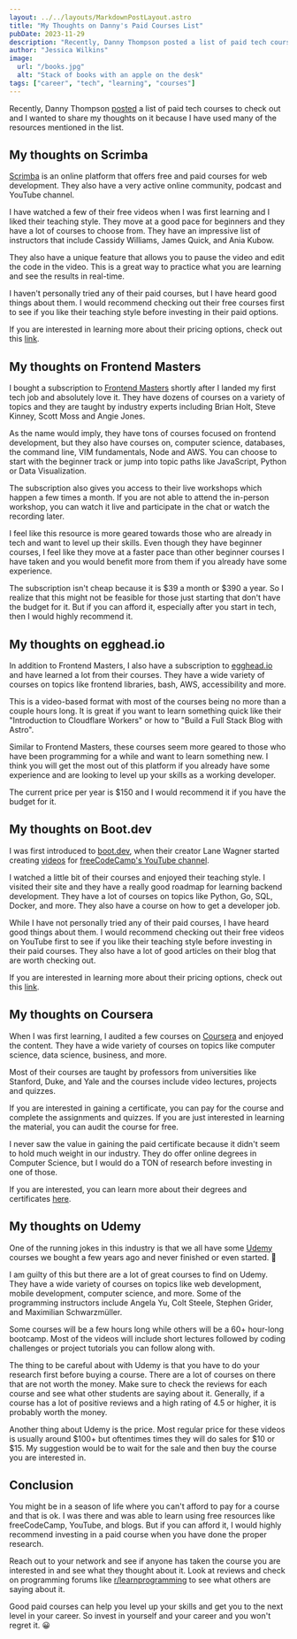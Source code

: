 ```yaml
---
layout: ../../layouts/MarkdownPostLayout.astro
title: "My Thoughts on Danny's Paid Courses List"
pubDate: 2023-11-29
description: "Recently, Danny Thompson posted a list of paid tech courses to check out and I wanted to share my thoughts on it."
author: "Jessica Wilkins"
image:
  url: "/books.jpg"
  alt: "Stack of books with an apple on the desk"
tags: ["career", "tech", "learning", "courses"]
---
```


Recently, Danny Thompson [posted](https://twitter.com/DThompsonDev/status/1729712600923902309) a list of paid tech courses to check out and I wanted to share my thoughts on it because I have used many of the resources mentioned in the list.

## My thoughts on Scrimba

[Scrimba](https://scrimba.com/) is an online platform that offers free and paid courses for web development. They also have a very active online community, podcast and YouTube channel.

I have watched a few of their free videos when I was first learning and I liked their teaching style. They move at a good pace for beginners and they have a lot of courses to choose from. They have an impressive list of instructors that include Cassidy Williams, James Quick, and Ania Kubow.

They also have a unique feature that allows you to pause the video and edit the code in the video. This is a great way to practice what you are learning and see the results in real-time.

I haven't personally tried any of their paid courses, but I have heard good things about them. I would recommend checking out their free courses first to see if you like their teaching style before investing in their paid options.

If you are interested in learning more about their pricing options, check out this [link](https://scrimba.com/pricing).

## My thoughts on Frontend Masters

I bought a subscription to [Frontend Masters](https://frontendmasters.com/) shortly after I landed my first tech job and absolutely love it. They have dozens of courses on a variety of topics and they are taught by industry experts including Brian Holt, Steve Kinney, Scott Moss and Angie Jones.

As the name would imply, they have tons of courses focused on frontend development, but they also have courses on, computer science, databases, the command line, VIM fundamentals, Node and AWS. You can choose to start with the beginner track or jump into topic paths like JavaScript, Python or Data Visualization.

The subscription also gives you access to their live workshops which happen a few times a month. If you are not able to attend the in-person workshop, you can watch it live and participate in the chat or watch the recording later.

I feel like this resource is more geared towards those who are already in tech and want to level up their skills. Even though they have beginner courses, I feel like they move at a faster pace than other beginner courses I have taken and you would benefit more from them if you already have some experience.

The subscription isn't cheap because it is $39 a month or $390 a year. So I realize that this might not be feasible for those just starting that don't have the budget for it. But if you can afford it, especially after you start in tech, then I would highly recommend it.

## My thoughts on egghead.io

In addition to Frontend Masters, I also have a subscription to [egghead.io](https://egghead.io/) and have learned a lot from their courses. They have a wide variety of courses on topics like frontend libraries, bash, AWS, accessibility and more.

This is a video-based format with most of the courses being no more than a couple hours long. It is great if you want to learn something quick like their "Introduction to Cloudflare Workers" or how to "Build a Full Stack Blog with Astro".

Similar to Frontend Masters, these courses seem more geared to those who have been programming for a while and want to learn something new. I think you will get the most out of this platform if you already have some experience and are looking to level up your skills as a working developer.

The current price per year is $150 and I would recommend it if you have the budget for it.

## My thoughts on Boot.dev

I was first introduced to [boot.dev](https://www.boot.dev/), when their creator Lane Wagner started creating [videos](https://www.youtube.com/watch?v=KBDSJU3cGkc) for [freeCodeCamp's YouTube channel](https://www.youtube.com/@freecodecamp).

I watched a little bit of their courses and enjoyed their teaching style. I visited their site and they have a really good roadmap for learning backend development. They have a lot of courses on topics like Python, Go, SQL, Docker, and more. They also have a course on how to get a developer job.

While I have not personally tried any of their paid courses, I have heard good things about them. I would recommend checking out their free videos on YouTube first to see if you like their teaching style before investing in their paid courses. They also have a lot of good articles on their blog that are worth checking out.

If you are interested in learning more about their pricing options, check out this [link](https://www.boot.dev/pricing).

## My thoughts on Coursera

When I was first learning, I audited a few courses on [Coursera](https://www.coursera.org/) and enjoyed the content. They have a wide variety of courses on topics like computer science, data science, business, and more.

Most of their courses are taught by professors from universities like Stanford, Duke, and Yale and the courses include video lectures, projects and quizzes.

If you are interested in gaining a certificate, you can pay for the course and complete the assignments and quizzes. If you are just interested in learning the material, you can audit the course for free.

I never saw the value in gaining the paid certificate because it didn't seem to hold much weight in our industry. They do offer online degrees in Computer Science, but I would do a TON of research before investing in one of those.

If you are interested, you can learn more about their degrees and certificates [here](https://www.coursera.org/degrees).

## My thoughts on Udemy

One of the running jokes in this industry is that we all have some [Udemy](https://www.udemy.com/) courses we bought a few years ago and never finished or even started. 🤣

I am guilty of this but there are a lot of great courses to find on Udemy. They have a wide variety of courses on topics like web development, mobile development, computer science, and more. Some of the programming instructors include Angela Yu, Colt Steele, Stephen Grider, and Maximilian Schwarzmüller.

Some courses will be a few hours long while others will be a 60+ hour-long bootcamp. Most of the videos will include short lectures followed by coding challenges or project tutorials you can follow along with.

The thing to be careful about with Udemy is that you have to do your research first before buying a course. There are a lot of courses on there that are not worth the money. Make sure to check the reviews for each course and see what other students are saying about it. Generally, if a course has a lot of positive reviews and a high rating of 4.5 or higher, it is probably worth the money.

Another thing about Udemy is the price. Most regular price for these videos is usually around $100+ but oftentimes times they will do sales for $10 or $15. My suggestion would be to wait for the sale and then buy the course you are interested in.

## Conclusion

You might be in a season of life where you can't afford to pay for a course and that is ok. I was there and was able to learn using free resources like freeCodeCamp, YouTube, and blogs. But if you can afford it, I would highly recommend investing in a paid course when you have done the proper research.

Reach out to your network and see if anyone has taken the course you are interested in and see what they thought about it. Look at reviews and check on programming forums like [r/learnprogramming](https://www.reddit.com/r/learnprogramming/) to see what others are saying about it.

Good paid courses can help you level up your skills and get you to the next level in your career. So invest in yourself and your career and you won't regret it. 😀
